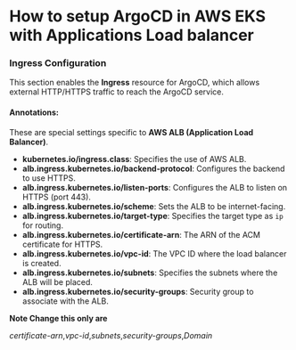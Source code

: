 
# How to setup ArgoCD in AWS EKS with Applications Load balancer

### Ingress Configuration

This section enables the **Ingress** resource for ArgoCD, which allows external HTTP/HTTPS traffic to reach the ArgoCD service.

#### Annotations:
These are special settings specific to **AWS ALB (Application Load Balancer)**.

- **kubernetes.io/ingress.class**: Specifies the use of AWS ALB.
- **alb.ingress.kubernetes.io/backend-protocol**: Configures the backend to use HTTPS.
- **alb.ingress.kubernetes.io/listen-ports**: Configures the ALB to listen on HTTPS (port 443).
- **alb.ingress.kubernetes.io/scheme**: Sets the ALB to be internet-facing.
- **alb.ingress.kubernetes.io/target-type**: Specifies the target type as `ip` for routing.
- **alb.ingress.kubernetes.io/certificate-arn**: The ARN of the ACM certificate for HTTPS.
- **alb.ingress.kubernetes.io/vpc-id**: The VPC ID where the load balancer is created.
- **alb.ingress.kubernetes.io/subnets**: Specifies the subnets where the ALB will be placed.
- **alb.ingress.kubernetes.io/security-groups**: Security group to associate with the ALB.



**Note Change  this only are**

*certificate-arn*,*vpc-id*,*subnets*,*security-groups*,*Domain*

